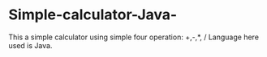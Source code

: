 # Simple-calculator-Java-
This a simple calculator using simple four operation:
+,-,*, /
Language here used is Java.
